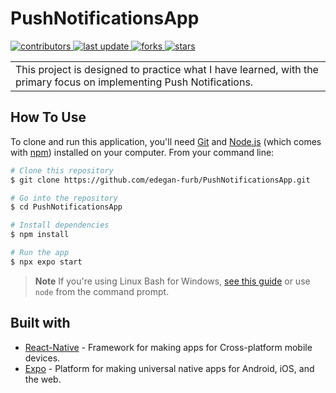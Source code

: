 # PushNotificationsApp
 </p>
  <p>
  <a href="https://github.com/edegan-furb/PushNotificationsApp/graphs/contributors">
    <img src="https://img.shields.io/github/contributors/edegan-furb/PushNotificationsApp" alt="contributors" />
  </a>
  <a href="">
    <img src="https://img.shields.io/github/last-commit/edegan-furb/PushNotificationsApp" alt="last update" />
  </a>
  <a href="https://github.com/edegan-furb/PushNotificationsApp/network/members">
    <img src="https://img.shields.io/github/forks/edegan-furb/PushNotificationsApp" alt="forks" />
  </a>
  <a href="https://github.com/edegan-furb/PushNotificationsApp/stargazers">
    <img src="https://img.shields.io/github/stars/edegan-furb/PushNotificationsApp" alt="stars" />
  </a>
</p>
<table>
<tr>
<td>
 This project is designed to practice what I have learned, with the primary focus on implementing Push Notifications. 
</td>
</tr>
</table>

## How To Use

To clone and run this application, you'll need [Git](https://git-scm.com) and [Node.js](https://nodejs.org/en/download/) (which comes with [npm](http://npmjs.com)) installed on your computer. From your command line:

```bash
# Clone this repository
$ git clone https://github.com/edegan-furb/PushNotificationsApp.git

# Go into the repository
$ cd PushNotificationsApp

# Install dependencies
$ npm install

# Run the app
$ npx expo start 
```

> **Note**
> If you're using Linux Bash for Windows, [see this guide](https://www.howtogeek.com/261575/how-to-run-graphical-linux-desktop-applications-from-windows-10s-bash-shell/) or use `node` from the command prompt.

## Built with 

- [React-Native](https://reactnative.dev/) -  Framework for making apps for Cross-platform mobile devices.
- [Expo](https://expo.dev/) - Platform for making universal native apps for Android, iOS, and the web.
